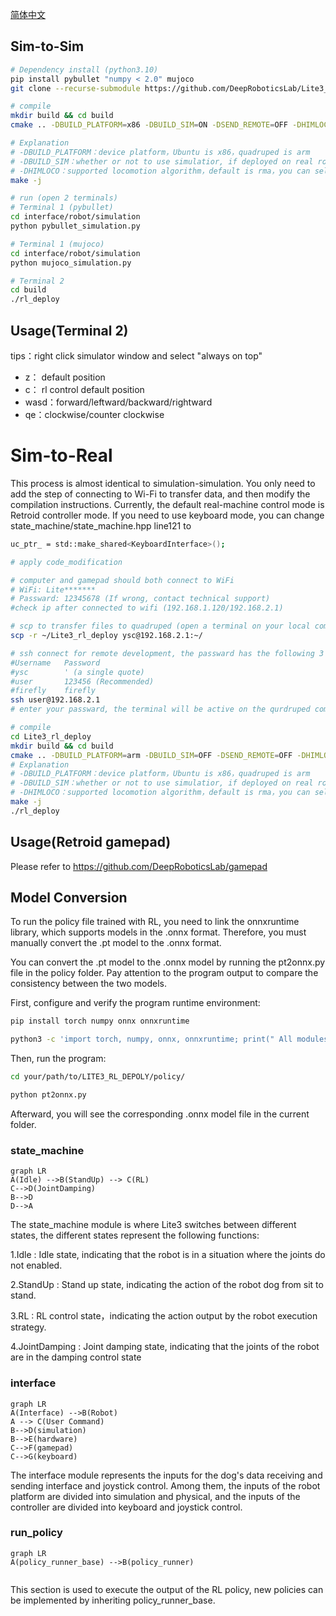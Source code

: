 [简体中文](./README.md)

## Sim-to-Sim

```bash
# Dependency install (python3.10)
pip install pybullet "numpy < 2.0" mujoco
git clone --recurse-submodule https://github.com/DeepRoboticsLab/Lite3_rl_deploy.git

# compile
mkdir build && cd build
cmake .. -DBUILD_PLATFORM=x86 -DBUILD_SIM=ON -DSEND_REMOTE=OFF -DHIMLOCO=ON

# Explanation
# -DBUILD_PLATFORM：device platform，Ubuntu is x86，quadruped is arm
# -DBUILD_SIM：whether or not to use simulatior, if deployed on real robots, set to OFF 
# -DHIMLOCO：supported locomotion algorithm，default is rma，you can select himloco
make -j
```

```bash
# run (open 2 terminals)
# Terminal 1 (pybullet)
cd interface/robot/simulation
python pybullet_simulation.py

# Terminal 1 (mujoco)
cd interface/robot/simulation
python mujoco_simulation.py

# Terminal 2 
cd build
./rl_deploy
```

## Usage(Terminal 2)

tips：right click simulator window and select "always on top"

- z： default position
- c： rl control default position
- wasd：forward/leftward/backward/rightward
- qe：clockwise/counter clockwise

# Sim-to-Real
This process is almost identical to simulation-simulation. You only need to add the step of connecting to Wi-Fi to transfer data, and then modify the compilation instructions. Currently, the default real-machine control mode is Retroid controller mode. If you need to use keyboard mode, you can change state_machine/state_machine.hpp line121 to
```bash
uc_ptr_ = std::make_shared<KeyboardInterface>();
```
```bash
# apply code_modification

# computer and gamepad should both connect to WiFi
# WiFi: Lite*******
# Passward: 12345678 (If wrong, contact technical support)
#check ip after connected to wifi (192.168.1.120/192.168.2.1)

# scp to transfer files to quadruped (open a terminal on your local computer)
scp -r ~/Lite3_rl_deploy ysc@192.168.2.1:~/

# ssh connect for remote development, the passward has the following 3 combinations
#Username	Password
#ysc		' (a single quote)
#user		123456 (Recommended)
#firefly	firefly
ssh user@192.168.2.1
# enter your passward, the terminal will be active on the qurdruped computer

# compile
cd Lite3_rl_deploy
mkdir build && cd build
cmake .. -DBUILD_PLATFORM=arm -DBUILD_SIM=OFF -DSEND_REMOTE=OFF -DHIMLOCO=ON
# Explanation
# -DBUILD_PLATFORM：device platform，Ubuntu is x86，quadruped is arm
# -DBUILD_SIM：whether or not to use simulatior, if deployed on real robots, set to OFF 
# -DHIMLOCO：supported locomotion algorithm，default is rma，you can select himloco
make -j
./rl_deploy
```

## Usage(Retroid gamepad)

Please refer to https://github.com/DeepRoboticsLab/gamepad

## Model Conversion

To run the policy file trained with RL, you need to link the onnxruntime library, which supports models in the .onnx format. Therefore, you must manually convert the .pt model to the .onnx format.

You can convert the .pt model to the .onnx model by running the pt2onnx.py file in the policy folder. Pay attention to the program output to compare the consistency between the two models.

First, configure and verify the program runtime environment:

```bash
pip install torch numpy onnx onnxruntime

python3 -c 'import torch, numpy, onnx, onnxruntime; print(" All modules OK")'
```

Then, run the program:

```bash
cd your/path/to/LITE3_RL_DEPOLY/policy/

python pt2onnx.py
```

Afterward, you will see the corresponding .onnx model file in the current folder.

### state_machine


```mermaid
graph LR
A(Idle) -->B(StandUp) --> C(RL) 
C-->D(JointDamping)
B-->D
D-->A

```

The state_machine module is where Lite3 switches between different states, the different states represent the following functions:

1.Idle : Idle state, indicating that the robot is in a situation where the joints do not enabled.

2.StandUp : Stand up state, indicating the action of the robot dog from sit to stand.

3.RL : RL control state，indicating the action output by the robot execution strategy.

4.JointDamping : Joint damping state, indicating that the joints of the robot are in the damping control state

### interface

```mermaid
graph LR
A(Interface) -->B(Robot)
A --> C(User Command)
B-->D(simulation)
B-->E(hardware)
C-->F(gamepad)
C-->G(keyboard)

```

The interface module represents the inputs for the dog's data receiving and sending interface and joystick control. Among them, the inputs of the robot platform are divided into simulation and physical, and the inputs of the controller are divided into keyboard and joystick control.

### run_policy

```mermaid
graph LR
A(policy_runner_base) -->B(policy_runner)


```

This section is used to execute the output of the RL policy, new policies can be implemented by inheriting policy_runner_base.



